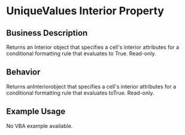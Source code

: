 # UniqueValues Interior Property

## Business Description
Returns an Interior object that specifies a cell's interior attributes for a conditional formatting rule that evaluates to True. Read-only.

## Behavior
Returns anInteriorobject that specifies a cell's interior attributes for a conditional formatting rule that evaluates toTrue. Read-only.

## Example Usage
No VBA example available.